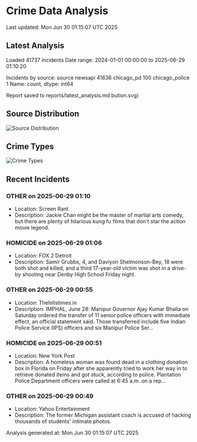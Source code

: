 # Crime Data Analysis
Last updated: Mon Jun 30 01:15:07 UTC 2025

## Latest Analysis

Loaded 41737 incidents
Date range: 2024-01-01 00:00:00 to 2025-06-29 01:10:20

Incidents by source:
source
newsapi           41636
chicago_pd          100
chicago_police        1
Name: count, dtype: int64

Report saved to reports/latest_analysis.md
bution.svg)

## Source Distribution
![Source Distribution](images/source_distribution.svg)

## Crime Types
![Crime Types](images/crime_types.svg)

## Recent Incidents

### OTHER on 2025-06-29 01:10
- Location: Screen Rant
- Description: Jackie Chan might be the master of martial arts comedy, but there are plenty of hilarious kung fu films that don't star the action movie legend.


### HOMICIDE on 2025-06-29 01:06
- Location: FOX 2 Detroit
- Description: Samir Grubbs, 4, and Daviyon Shelmonson-Bey, 18 were both shot and killed, and a third 17-year-old victim was shot in a drive-by shooting near Denby High School Friday night.


### OTHER on 2025-06-29 00:55
- Location: Thehillstimes.in
- Description: IMPHAL, June 28: Manipur Governor Ajay Kumar Bhalla on Saturday ordered the transfer of 11 senior police officers with immediate effect, an official statement said. Those transferred include five Indian Police Service (IPS) officers and six Manipur Police Ser…


### HOMICIDE on 2025-06-29 00:51
- Location: New York Post
- Description: A homeless woman was found dead in a clothing donation box in Florida on Friday after she apparently tried to work her way in to retrieve donated items and got stuck, according to police. Plantation Police Department officers were called at 6:45 a.m. on a rep…


### OTHER on 2025-06-29 00:49
- Location: Yahoo Entertainment
- Description: The former Michigan assistant coach is accused of hacking thousands of students' intimate photos.

Analysis generated at: Mon Jun 30 01:15:07 UTC 2025
